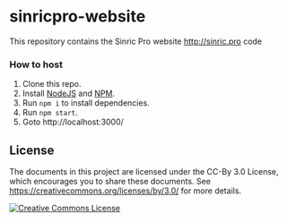 # sinricpro-website
This repository contains the Sinric Pro website http://sinric.pro code


### How to host
1. Clone this repo.
2. Install [NodeJS](https://nodejs.org/) and [NPM](https://www.npmjs.com/get-npm).
3. Run `npm i` to install dependencies.
4. Run `npm start`.
5. Goto http://localhost:3000/

## License

The documents in this project are licensed under the CC-By 3.0 License, which
encourages you to share these documents. See
<https://creativecommons.org/licenses/by/3.0/> for more details.

<a rel="license" href="https://creativecommons.org/licenses/by/3.0/"><img alt="Creative Commons License" style="border-width:0" src="https://i.creativecommons.org/l/by/3.0/88x31.png" /></a>
